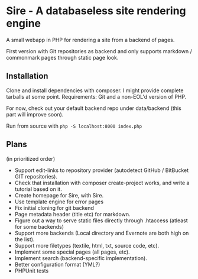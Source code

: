 # Sire - A databaseless site rendering engine

A small webapp in PHP for rendering a site from a backend of pages.

First version with Git repositories as backend and only supports
markdown / commonmark pages through static page look.

## Installation

Clone and install dependencies with composer. I might provide complete
tarballs at some point. Requirements: Git and a non-EOL'd version of
PHP.

For now, check out your default backend repo under data/backend (this
part will improve soon).

Run from source with ```php -S localhost:8000 index.php```

## Plans
(in prioritized order)
- Support edit-links to repository provider (autodetect GitHub / BitBucket GIT repositories).
- Check that installation with composer create-project works, and write a tutorial based on it.
- Create homepage for Sire, with Sire.
- Use template engine for error pages
- Fix initial cloning for git backend
- Page metadata header (title etc) for markdown.
- Figure out a way to serve static files directly through .htaccess (atleast for some backends)
- Support more backends (Local directory and Evernote are both high on the list).
- Support more filetypes (textile, html, txt, source code, etc).
- Implement some special pages (all pages, etc).
- Implement search (backend-specific implementation).
- Better configuration format (YML?)
- PHPUnit tests

